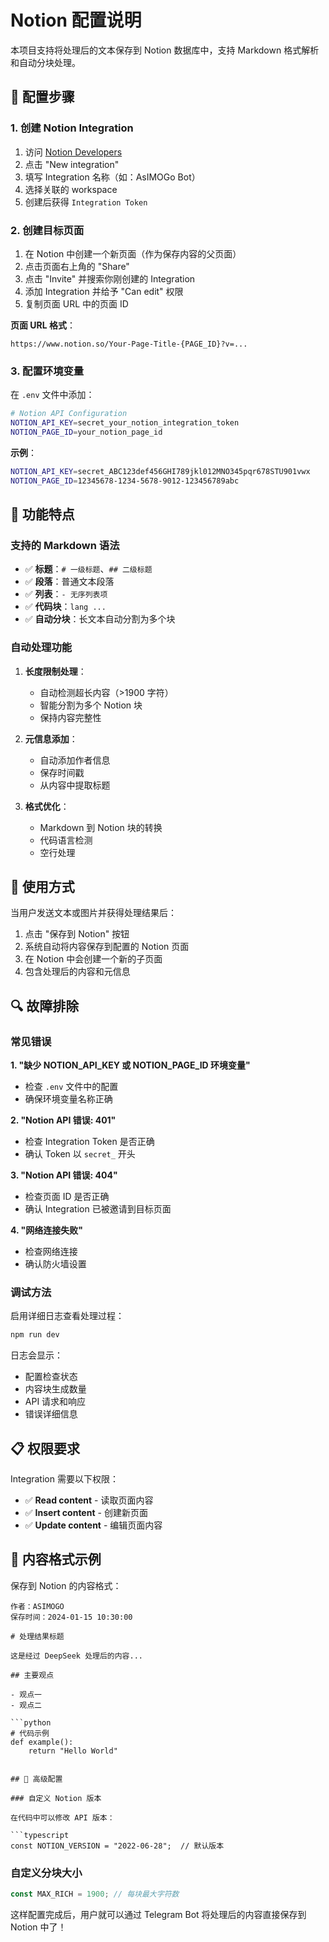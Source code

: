 # Notion 配置说明

本项目支持将处理后的文本保存到 Notion 数据库中，支持 Markdown 格式解析和自动分块处理。

## 🔧 配置步骤

### 1. 创建 Notion Integration

1. 访问 [Notion Developers](https://www.notion.so/my-integrations)
2. 点击 "New integration"
3. 填写 Integration 名称（如：AsIMOGo Bot）
4. 选择关联的 workspace
5. 创建后获得 `Integration Token`

### 2. 创建目标页面

1. 在 Notion 中创建一个新页面（作为保存内容的父页面）
2. 点击页面右上角的 "Share"
3. 点击 "Invite" 并搜索你刚创建的 Integration
4. 添加 Integration 并给予 "Can edit" 权限
5. 复制页面 URL 中的页面 ID

**页面 URL 格式**：

```
https://www.notion.so/Your-Page-Title-{PAGE_ID}?v=...
```

### 3. 配置环境变量

在 `.env` 文件中添加：

```bash
# Notion API Configuration
NOTION_API_KEY=secret_your_notion_integration_token
NOTION_PAGE_ID=your_notion_page_id
```

**示例**：

```bash
NOTION_API_KEY=secret_ABC123def456GHI789jkl012MNO345pqr678STU901vwx
NOTION_PAGE_ID=12345678-1234-5678-9012-123456789abc
```

## 📝 功能特点

### 支持的 Markdown 语法

- ✅ **标题**：`# 一级标题`、`## 二级标题`
- ✅ **段落**：普通文本段落
- ✅ **列表**：`- 无序列表项`
- ✅ **代码块**：`lang ... `
- ✅ **自动分块**：长文本自动分割为多个块

### 自动处理功能

1. **长度限制处理**：

   - 自动检测超长内容（>1900 字符）
   - 智能分割为多个 Notion 块
   - 保持内容完整性

2. **元信息添加**：

   - 自动添加作者信息
   - 保存时间戳
   - 从内容中提取标题

3. **格式优化**：
   - Markdown 到 Notion 块的转换
   - 代码语言检测
   - 空行处理

## 🎯 使用方式

当用户发送文本或图片并获得处理结果后：

1. 点击 "保存到 Notion" 按钮
2. 系统自动将内容保存到配置的 Notion 页面
3. 在 Notion 中会创建一个新的子页面
4. 包含处理后的内容和元信息

## 🔍 故障排除

### 常见错误

**1. "缺少 NOTION_API_KEY 或 NOTION_PAGE_ID 环境变量"**

- 检查 `.env` 文件中的配置
- 确保环境变量名称正确

**2. "Notion API 错误: 401"**

- 检查 Integration Token 是否正确
- 确认 Token 以 `secret_` 开头

**3. "Notion API 错误: 404"**

- 检查页面 ID 是否正确
- 确认 Integration 已被邀请到目标页面

**4. "网络连接失败"**

- 检查网络连接
- 确认防火墙设置

### 调试方法

启用详细日志查看处理过程：

```bash
npm run dev
```

日志会显示：

- 配置检查状态
- 内容块生成数量
- API 请求和响应
- 错误详细信息

## 📋 权限要求

Integration 需要以下权限：

- ✅ **Read content** - 读取页面内容
- ✅ **Insert content** - 创建新页面
- ✅ **Update content** - 编辑页面内容

## 🎨 内容格式示例

保存到 Notion 的内容格式：

````
作者：ASIMOGO
保存时间：2024-01-15 10:30:00

# 处理结果标题

这是经过 DeepSeek 处理后的内容...

## 主要观点

- 观点一
- 观点二

```python
# 代码示例
def example():
    return "Hello World"
````

````

## 🚀 高级配置

### 自定义 Notion 版本

在代码中可以修改 API 版本：

```typescript
const NOTION_VERSION = "2022-06-28";  // 默认版本
````

### 自定义分块大小

```typescript
const MAX_RICH = 1900; // 每块最大字符数
```

这样配置完成后，用户就可以通过 Telegram Bot 将处理后的内容直接保存到 Notion 中了！
